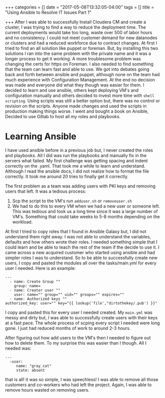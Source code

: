 +++
categories = []
date = "2017-05-08T13:32:05-04:00"
tags = []
title = "Using Ansible to Resolve IT Issues Part 1"

+++
After I was able to successfully Install Cloudera CM and create a cluster, I was trying to find a way to reduce the deployment time. The current deployments would take too long, waste over 500 of labor hours and no consistency. I could not meet customer demand for new datanodes or clusters and had a reduced workforce due to contract changes. At first I tried to find an all solution like puppet or foreman. But, by installing this two solutions I ran into the same problem with the private name and it was a longer process to get it working. A more troublesome problem was changing the certs for https on Foreman. I also needed to find something that the team can learn fast and able to use. We got into debates going back and forth between ansible and puppet, although none on the team had much experience with Configuration Management. At the end no decision was made and everyone did what they though was easier for them. I decided to learn and use ansible, others kept deploying VM's and configuration manually and others decided to invest more time with ``` shell scripting ```. Using scripts was still a better option but, there was no control or revision on the scripts. Anyone made changes and used the scripts in production making things worse. I went and bought a book on Ansible, Decided to use Gitlab to host all my roles and playbooks.


# Learning Ansible

I have used ansible before in a previous job but, I never created the roles and playbooks. All I did was run the playbooks and manually fix in the servers what failed. My first challenge was getting spacing and indent correctly on the .yaml. That took me a while to learn and understand. Although I read the ansible docs, I did not realize how to format the file correctly. It took me around 20 tries to finally get it correctly.

The first problem as a team was adding users with PKI keys and removing users that left. It was a tedious process:

1. Scp the script to the VM's run ```adduser.sh``` or ```removeuser.sh```
2. We had to do this to every VM when we had a new user or someone left. This was tedious and took us a long time since it was a large number of VM's. Something that could take weeks to 5-8 months depending on the workload.

At first I tried to copy roles that I found in Ansible Galaxy but, I did not understand them right away. I was not able to understand the variables, defaults and how others wrote their roles. I needed something simple that I could learn and be able to teach the rest of the team if the decide to use it. I came across a new acquired customer who started using ansible and had simpler roles I was to understand. So to be able to successfully create new users, I copy and pasted the modules all over the tasks/main.yml for every user I needed. Here is an example:

```
---
  - name: Create Group ""
    group: name=
  - name: Creater user ""
    user: name="" group="" uid="" groups="" expires=""
  - name: Authorized keys ""
authorized_key: user="" key="{{ lookup('file',"dirtothekey/.pub') }}"
```
I copy and pasted this for every user I needed created. My ```main.yml``` was messy and dirty but, I was able to successfully create users with their keys at a fast pace. The whole process of scping every script I needed were long gone. I just had reduced months of work to around 2-3 hours.

After figuring out how add users to the VM's then I needed to figure out how to delete them. To my surprise this was easier than I though. All I needed was:

```
---
  -user:
     name: "gray_cat"
     state: absent
```

that is all! it was so simple, I was speechless! I was able to remove all those customers and co-workers who had left the project. Again, I was able to remove hours wasted on removing users.
